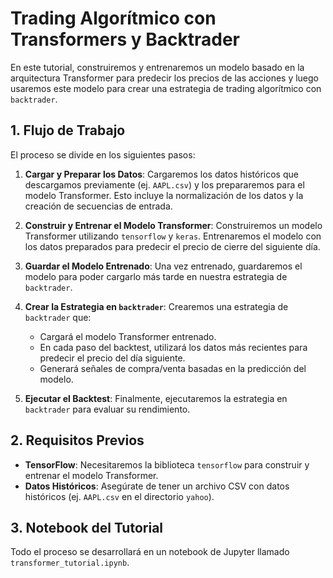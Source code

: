 # Trading Algorítmico con Transformers y Backtrader

En este tutorial, construiremos y entrenaremos un modelo basado en la arquitectura Transformer para predecir los precios de las acciones y luego usaremos este modelo para crear una estrategia de trading algorítmico con `backtrader`.

## 1. Flujo de Trabajo

El proceso se divide en los siguientes pasos:

1.  **Cargar y Preparar los Datos**: Cargaremos los datos históricos que descargamos previamente (ej. `AAPL.csv`) y los prepararemos para el modelo Transformer. Esto incluye la normalización de los datos y la creación de secuencias de entrada.

2.  **Construir y Entrenar el Modelo Transformer**: Construiremos un modelo Transformer utilizando `tensorflow` y `keras`. Entrenaremos el modelo con los datos preparados para predecir el precio de cierre del siguiente día.

3.  **Guardar el Modelo Entrenado**: Una vez entrenado, guardaremos el modelo para poder cargarlo más tarde en nuestra estrategia de `backtrader`.

4.  **Crear la Estrategia en `backtrader`**: Crearemos una estrategia de `backtrader` que:
    *   Cargará el modelo Transformer entrenado.
    *   En cada paso del backtest, utilizará los datos más recientes para predecir el precio del día siguiente.
    *   Generará señales de compra/venta basadas en la predicción del modelo.

5.  **Ejecutar el Backtest**: Finalmente, ejecutaremos la estrategia en `backtrader` para evaluar su rendimiento.

## 2. Requisitos Previos

- **TensorFlow**: Necesitaremos la biblioteca `tensorflow` para construir y entrenar el modelo Transformer.
- **Datos Históricos**: Asegúrate de tener un archivo CSV con datos históricos (ej. `AAPL.csv` en el directorio `yahoo`).

## 3. Notebook del Tutorial

Todo el proceso se desarrollará en un notebook de Jupyter llamado `transformer_tutorial.ipynb`.
